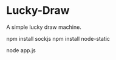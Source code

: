Lucky-Draw
==========

A simple lucky draw machine.

npm install sockjs
npm install node-static

node app.js
